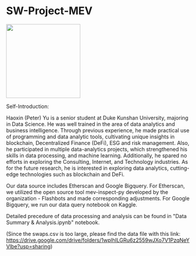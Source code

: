 # SW-Project-MEV

<img src="https://user-images.githubusercontent.com/61396470/165740015-8713072f-f73c-4077-bab5-fa1429a9f18e.jpg" width = "200" height="200"><br/>
     
Self-Introduction:

Haoxin (Peter) Yu is a senior student at Duke Kunshan University, majoring in Data Science. He was well trained in the area of data analytics and business intelligence. Through previous experience,  he made practical use of programming and data analytic tools, cultivating unique insights in blockchain, Decentralized Finance (DeFi), ESG and risk management. Also, he participated in multiple data-analytics projects, which strengthened his skills in data processing, and machine learning. Additionally, he spared no efforts in exploring the Consulting, Internet, and Technology industries. As for the future research, he is interested in exploring data analytics, cutting-edge technologies such as blockchain and DeFi.


Our data source includes Etherscan and Google Bigquery. For Etherscan, we utilized the open source tool mev-inspect-py developed by the organization - Flashbots and made corresponding adjustments. For Google Bigquery, we run our data query notebook on Kaggle. 

Detailed precedure of data processing and analysis can be found in "Data Summary & Analysis.ipynb" notebook.

(Since the swaps.csv is too large, please find the data file with this link: https://drive.google.com/drive/folders/1wplhILGRu6z2559wJXo7V1PzqNeYVlbe?usp=sharing)
